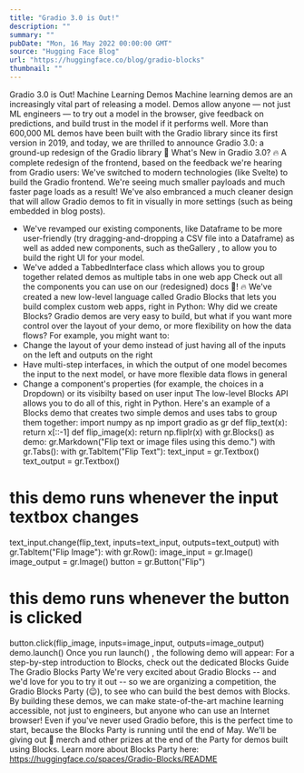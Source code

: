 ```yaml
---
title: "Gradio 3.0 is Out!"
description: ""
summary: ""
pubDate: "Mon, 16 May 2022 00:00:00 GMT"
source: "Hugging Face Blog"
url: "https://huggingface.co/blog/gradio-blocks"
thumbnail: ""
---
```


Gradio 3.0 is Out!
Machine Learning Demos
Machine learning demos are an increasingly vital part of releasing a model. Demos allow anyone — not just ML engineers — to try out a model in the browser, give feedback on predictions, and build trust in the model if it performs well.
More than 600,000 ML demos have been built with the Gradio library since its first version in 2019, and today, we are thrilled to announce Gradio 3.0: a ground-up redesign of the Gradio library 🥳
What's New in Gradio 3.0?
🔥 A complete redesign of the frontend, based on the feedback we're hearing from Gradio users:
We've switched to modern technologies (like Svelte) to build the Gradio frontend. We're seeing much smaller payloads and much faster page loads as a result!
We've also embranced a much cleaner design that will allow Gradio demos to fit in visually in more settings (such as being embedded in blog posts).
- We've revamped our existing components, like
Dataframe
to be more user-friendly (try dragging-and-dropping a CSV file into a Dataframe) as well as added new components, such as theGallery
, to allow you to build the right UI for your model.
- We've added a
TabbedInterface
class which allows you to group together related demos as multiple tabs in one web app
Check out all the components you can use on our (redesigned) docs 🤗!
🔥 We've created a new low-level language called Gradio Blocks that lets you build complex custom web apps, right in Python:
Why did we create Blocks? Gradio demos are very easy to build, but what if you want more control over the layout of your demo, or more flexibility on how the data flows? For example, you might want to:
- Change the layout of your demo instead of just having all of the inputs on the left and outputs on the right
- Have multi-step interfaces, in which the output of one model becomes the input to the next model, or have more flexible data flows in general
- Change a component's properties (for example, the choices in a Dropdown) or its visibilty based on user input
The low-level Blocks API allows you to do all of this, right in Python.
Here's an example of a Blocks demo that creates two simple demos and uses tabs to group them together:
import numpy as np
import gradio as gr
def flip_text(x):
return x[::-1]
def flip_image(x):
return np.fliplr(x)
with gr.Blocks() as demo:
gr.Markdown("Flip text or image files using this demo.")
with gr.Tabs():
with gr.TabItem("Flip Text"):
text_input = gr.Textbox()
text_output = gr.Textbox()
# this demo runs whenever the input textbox changes
text_input.change(flip_text, inputs=text_input, outputs=text_output)
with gr.TabItem("Flip Image"):
with gr.Row():
image_input = gr.Image()
image_output = gr.Image()
button = gr.Button("Flip")
# this demo runs whenever the button is clicked
button.click(flip_image, inputs=image_input, outputs=image_output)
demo.launch()
Once you run launch()
, the following demo will appear:
For a step-by-step introduction to Blocks, check out the dedicated Blocks Guide
The Gradio Blocks Party
We're very excited about Gradio Blocks -- and we'd love for you to try it out -- so we are organizing a competition, the Gradio Blocks Party (😉), to see who can build the best demos with Blocks. By building these demos, we can make state-of-the-art machine learning accessible, not just to engineers, but anyone who can use an Internet browser!
Even if you've never used Gradio before, this is the perfect time to start, because the Blocks Party is running until the end of May. We'll be giving out 🤗 merch and other prizes at the end of the Party for demos built using Blocks.
Learn more about Blocks Party here: https://huggingface.co/spaces/Gradio-Blocks/README